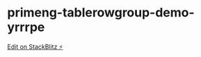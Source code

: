 # primeng-tablerowgroup-demo-yrrrpe

[Edit on StackBlitz ⚡️](https://stackblitz.com/edit/primeng-tablerowgroup-demo-yrrrpe)